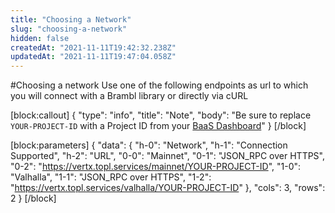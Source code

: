 ```yaml
---
title: "Choosing a Network"
slug: "choosing-a-network"
hidden: false
createdAt: "2021-11-11T19:42:32.238Z"
updatedAt: "2021-11-11T19:47:04.058Z"
---
```

#Choosing a network
Use one of the following endpoints as url to which you will connect with a Brambl library or directly via cURL


[block:callout]
{
  "type": "info",
  "title": "Note",
  "body": "Be sure to replace `YOUR-PROJECT-ID` with a Project ID from your [BaaS Dashboard](topl.services)"
}
[/block]

[block:parameters]
{
  "data": {
    "h-0": "Network",
    "h-1": "Connection Supported",
    "h-2": "URL",
    "0-0": "Mainnet",
    "0-1": "JSON_RPC over HTTPS",
    "0-2": "https://vertx.topl.services/mainnet/YOUR-PROJECT-ID",
    "1-0": "Valhalla",
    "1-1": "JSON_RPC over HTTPS",
    "1-2": "https://vertx.topl.services/valhalla/YOUR-PROJECT-ID"
  },
  "cols": 3,
  "rows": 2
}
[/block]